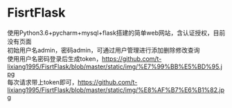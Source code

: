 # FisrtFlask
使用Python3.6+pycharm+mysql+flask搭建的简单web网站，含认证授权，目前没有页面<br/>
初始用户名admin，密码admin，可通过用户管理进行添加删除修改查询<br/>
使用用户名密码登录后生成token，https://github.com/t-lixiang1995/FisrtFlask/blob/master/static/img/%E7%99%BB%E5%BD%95.jpg <br/>
每次请求带上token即可，https://github.com/t-lixiang1995/FisrtFlask/blob/master/static/img/%E8%AF%B7%E6%B1%82.jpg <br/>
